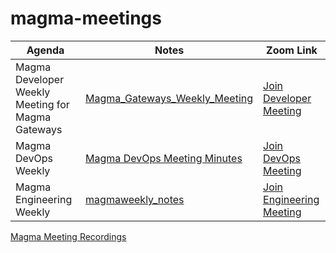# magma-meetings

Agenda | Notes | Zoom Link
---|---|---
Magma Developer Weekly Meeting for Magma Gateways | [Magma_Gateways_Weekly_Meeting](https://etherpad.opendev.org/p/Magma_Gateways_Weekly_Meeting) | [Join Developer Meeting](https://zoom.us/j/97365660313?pwd=bVVjWnh3L1lFeGZIV1ZyNVZBcDJ0Zz09)
Magma DevOps Weekly | [Magma DevOps Meeting Minutes](https://docs.google.com/document/d/1DYaddkNdRMsYgS6hXYlo1X_5J2zP69pMS5Y_4BJnNsk/edit) | [Join DevOps Meeting](https://zoom.us/j/98475167675?pwd=SCs3N0pHQTR5ekhqRXFwL0NlOHBQdz09)
Magma Engineering Weekly | [magmaweekly_notes](https://etherpad.opendev.org/p/magmaweekly_notes) | [Join Engineering Meeting](https://zoom.us/j/94414484599?pwd=dDhja2o0NW9rT256U0ZydmdzeGV6dz09)


[Magma Meeting Recordings
](https://etherpad.opendev.org/p/r.2846b991172abd605b49c6366b743b2f)

